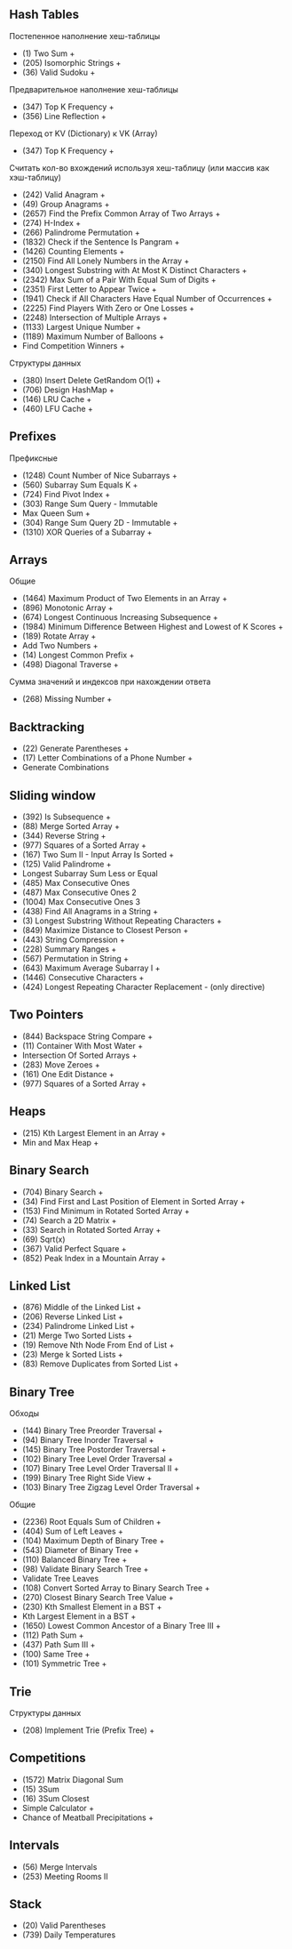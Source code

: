 ## Hash Tables

Постепенное наполнение хеш-таблицы
- (1) Two Sum +
- (205) Isomorphic Strings +
- (36) Valid Sudoku +

Предварительное наполнение хеш-таблицы
- (347) Top K Frequency +
- (356) Line Reflection +

Переход от KV (Dictionary) к VK (Array)
- (347) Top K Frequency +

Считать кол-во вхождений используя хеш-таблицу (или массив как хэш-таблицу)
- (242) Valid Anagram +
- (49) Group Anagrams +
- (2657) Find the Prefix Common Array of Two Arrays +
- (274) H-Index +
- (266) Palindrome Permutation +
- (1832) Check if the Sentence Is Pangram +
- (1426) Counting Elements +
- (2150) Find All Lonely Numbers in the Array +
- (340) Longest Substring with At Most K Distinct Characters +
- (2342) Max Sum of a Pair With Equal Sum of Digits +
- (2351) First Letter to Appear Twice +
- (1941) Check if All Characters Have Equal Number of Occurrences +
- (2225) Find Players With Zero or One Losses +
- (2248) Intersection of Multiple Arrays +
- (1133) Largest Unique Number +
- (1189) Maximum Number of Balloons +
- Find Competition Winners +

Структуры данных
- (380) Insert Delete GetRandom O(1) +
- (706) Design HashMap +
- (146) LRU Cache +
- (460) LFU Cache +

## Prefixes

Префиксные
- (1248) Count Number of Nice Subarrays +
- (560) Subarray Sum Equals K +
- (724) Find Pivot Index +
- (303) Range Sum Query - Immutable
- Max Queen Sum +
- (304) Range Sum Query 2D - Immutable +
- (1310) XOR Queries of a Subarray +

## Arrays

Общие
- (1464) Maximum Product of Two Elements in an Array +
- (896) Monotonic Array +
- (674) Longest Continuous Increasing Subsequence +
- (1984) Minimum Difference Between Highest and Lowest of K Scores +
- (189) Rotate Array +
- Add Two Numbers +
- (14) Longest Common Prefix +
- (498) Diagonal Traverse +

Сумма значений и индексов при нахождении ответа
- (268) Missing Number +

## Backtracking

- (22) Generate Parentheses +
- (17) Letter Combinations of a Phone Number +
- Generate Combinations

## Sliding window

- (392) Is Subsequence +
- (88) Merge Sorted Array +
- (344) Reverse String +
- (977) Squares of a Sorted Array +
- (167) Two Sum II - Input Array Is Sorted +
- (125) Valid Palindrome +
- Longest Subarray Sum Less or Equal
- (485) Max Consecutive Ones
- (487) Max Consecutive Ones 2
- (1004) Max Consecutive Ones 3
- (438) Find All Anagrams in a String +
- (3) Longest Substring Without Repeating Characters +
- (849) Maximize Distance to Closest Person +
- (443) String Compression +
- (228) Summary Ranges +
- (567) Permutation in String +
- (643) Maximum Average Subarray I +
- (1446) Consecutive Characters +
- (424) Longest Repeating Character Replacement - (only directive)

## Two Pointers
- (844) Backspace String Compare +
- (11) Container With Most Water +
- Intersection Of Sorted Arrays +
- (283) Move Zeroes +
- (161) One Edit Distance +
- (977) Squares of a Sorted Array +

## Heaps
- (215) Kth Largest Element in an Array +
- Min and Max Heap +

## Binary Search
- (704) Binary Search +
- (34) Find First and Last Position of Element in Sorted Array +
- (153) Find Minimum in Rotated Sorted Array +
- (74) Search a 2D Matrix +
- (33) Search in Rotated Sorted Array +
- (69) Sqrt(x)
- (367) Valid Perfect Square +
- (852) Peak Index in a Mountain Array +

## Linked List
- (876) Middle of the Linked List +
- (206) Reverse Linked List +
- (234) Palindrome Linked List +
- (21) Merge Two Sorted Lists +
- (19) Remove Nth Node From End of List +
- (23) Merge k Sorted Lists +
- (83) Remove Duplicates from Sorted List +

## Binary Tree
Обходы
- (144) Binary Tree Preorder Traversal +
- (94) Binary Tree Inorder Traversal +
- (145) Binary Tree Postorder Traversal +
- (102) Binary Tree Level Order Traversal +
- (107) Binary Tree Level Order Traversal II +
- (199) Binary Tree Right Side View +
- (103) Binary Tree Zigzag Level Order Traversal +

Общие
- (2236) Root Equals Sum of Children +
- (404) Sum of Left Leaves +
- (104) Maximum Depth of Binary Tree +
- (543) Diameter of Binary Tree +
- (110) Balanced Binary Tree +
- (98) Validate Binary Search Tree +
- Validate Tree Leaves
- (108) Convert Sorted Array to Binary Search Tree +
- (270) Closest Binary Search Tree Value +
- (230) Kth Smallest Element in a BST +
- Kth Largest Element in a BST +
- (1650) Lowest Common Ancestor of a Binary Tree III +
- (112) Path Sum +
- (437) Path Sum III +
- (100) Same Tree +
- (101) Symmetric Tree +

## Trie
Структуры данных
- (208) Implement Trie (Prefix Tree) +

## Competitions
- (1572) Matrix Diagonal Sum
- (15) 3Sum
- (16) 3Sum Closest
- Simple Calculator +
- Chance of Meatball Precipitations +

## Intervals
- (56) Merge Intervals
- (253) Meeting Rooms II

## Stack
- (20) Valid Parentheses
- (739) Daily Temperatures
